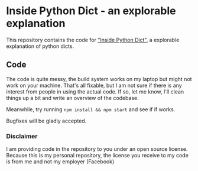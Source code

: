 # Inside Python Dict - an explorable explanation

This repository contains the code for ["Inside Python Dict"](https://just-taking-a-ride.com/inside_python_dict/), a explorable explanation of python dicts. 

## Code

The code is quite messy, the build system works on my laptop but might not work on your machine. That's all fixable, but I am not sure if there is any interest from people in using the actual code. If so, let me know, I'll clean things up a bit and write an overview of the codebase. 

Meanwhile, try running `npm install && npm start` and see if if works. 

Bugfixes will be gladly accepted.

### Disclaimer

I am providing code in the repository to you under an open source license. Because this is my personal repository, the license you receive to my code is from me and not my employer (Facebook)
